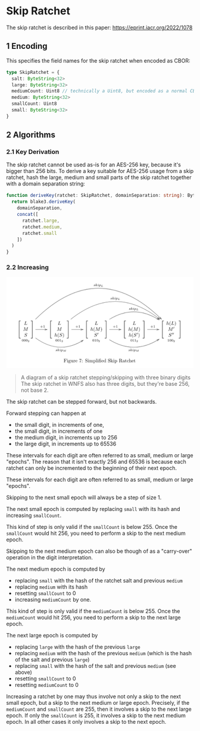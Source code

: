 # Skip Ratchet

The skip ratchet is described in this paper: https://eprint.iacr.org/2022/1078

## 1 Encoding

This specifies the field names for the skip ratchet when encoded as CBOR:

```typescript
type SkipRatchet = {
  salt: ByteString<32>
  large: ByteString<32>
  mediumCount: Uint8 // technically a Uint8, but encoded as a normal CBOR varint
  medium: ByteString<32>
  smallCount: Uint8
  small: ByteString<32>
}
```

## 2 Algorithms

### 2.1 Key Derivation

The skip ratchet cannot be used as-is for an AES-256 key, because it's bigger than 256 bits.
To derive a key suitable for AES-256 usage from a skip ratchet, hash the large, medium and small parts of the skip ratchet together
with a domain separation string:

```typescript
function deriveKey(ratchet: SkipRatchet, domainSeparation: string): ByteArray<32> {
  return blake3.deriveKey(
    domainSeparation,
    concat([
      ratchet.large,
      ratchet.medium,
      ratchet.small
    ])
  )
}
```

### 2.2 Increasing

![A diagram of a skip ratchet stepping/skipping with three binary digits](/images/skip_ratchet.png)

> A diagram of a skip ratchet stepping/skipping with three binary digits
> The skip ratchet in WNFS also has three digits, but they're base 256, not base 2.

The skip ratchet can be stepped forward, but not backwards.

Forward stepping can happen at
- the small digit, in increments of one,
- the small digit, in increments of one
- the medium digit, in increments up to 256
- the large digit, in increments up to 65536

These intervals for each digit are often referred to as small, medium or large "epochs". The reason that it isn't exactly 256 and 65536 is because each ratchet can only be incremented to the beginning of their next epoch.

These intervals for each digit are often referred to as small, medium or large "epochs".

Skipping to the next small epoch will always be a step of size 1.

The next small epoch is computed by replacing `small` with its hash and increasing `smallCount`.

This kind of step is only valid if the `smallCount` is below 255. Once the `smallCount` would hit 256, you need to perform a skip to the next medium epoch.

Skipping to the next medium epoch can also be though of as a "carry-over" operation in the digit interpretation.

The next medium epoch is computed by
- replacing `small` with the hash of the ratchet salt and previous `medium`
- replacing `medium` with its hash
- resetting `smallCount` to 0
- increasing `mediumCount` by one.

This kind of step is only valid if the `mediumCount` is below 255. Once the `mediumCount` would hit 256, you need to perform a skip to the next large epoch.

The next large epoch is computed by
- replacing `large` with the hash of the previous `large`
- replacing `medium` with the hash of the previous `medium` (which is the hash of the salt and previous `large`)
- replacing `small` with the hash of the salt and previous `medium` (see above)
- resetting `smallCount` to 0
- resetting `mediumCount` to 0

Increasing a ratchet by one may thus involve not only a skip to the next small epoch, but a skip to the next medium or large epoch. Precisely, if the `mediumCount` and `smallCount` are 255, then it involves a skip to the next large epoch. If only the `smallCount` is 255, it involves a skip to the next medium epoch. In all other cases it only involves a skip to the next epoch.
